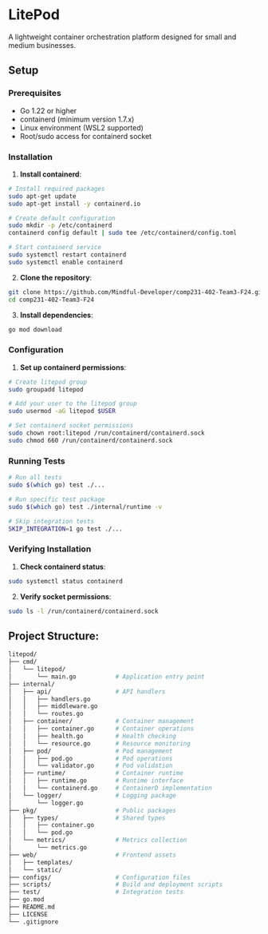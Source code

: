 # LitePod

A lightweight container orchestration platform designed for small and medium businesses.

## Setup

### Prerequisites

- Go 1.22 or higher
- containerd (minimum version 1.7.x)
- Linux environment (WSL2 supported)
- Root/sudo access for containerd socket

### Installation

1. **Install containerd**:
```bash
# Install required packages
sudo apt-get update
sudo apt-get install -y containerd.io

# Create default configuration
sudo mkdir -p /etc/containerd
containerd config default | sudo tee /etc/containerd/config.toml

# Start containerd service
sudo systemctl restart containerd
sudo systemctl enable containerd
```

2. **Clone the repository**:
```bash
git clone https://github.com/Mindful-Developer/comp231-402-Team3-F24.git
cd comp231-402-Team3-F24
```

3. **Install dependencies**:
```bash
go mod download
```

### Configuration

1. **Set up containerd permissions**:
```bash
# Create litepod group
sudo groupadd litepod

# Add your user to the litepod group
sudo usermod -aG litepod $USER

# Set containerd socket permissions
sudo chown root:litepod /run/containerd/containerd.sock
sudo chmod 660 /run/containerd/containerd.sock
```

### Running Tests

```bash
# Run all tests
sudo $(which go) test ./...

# Run specific test package
sudo $(which go) test ./internal/runtime -v

# Skip integration tests
SKIP_INTEGRATION=1 go test ./...
```

### Verifying Installation

1. **Check containerd status**:
```bash
sudo systemctl status containerd
```

2. **Verify socket permissions**:
```bash
sudo ls -l /run/containerd/containerd.sock
```

## Project Structure:
```bash
litepod/
├── cmd/
│   └── litepod/
│       └── main.go           # Application entry point
├── internal/
│   ├── api/                  # API handlers
│   │   ├── handlers.go
│   │   ├── middleware.go
│   │   └── routes.go
│   ├── container/            # Container management
│   │   ├── container.go      # Container operations
│   │   ├── health.go         # Health checking
│   │   └── resource.go       # Resource monitoring
│   ├── pod/                  # Pod management
│   │   ├── pod.go            # Pod operations
│   │   └── validator.go      # Pod validation
│   ├── runtime/              # Container runtime
│   │   ├── runtime.go        # Runtime interface
│   │   └── containerd.go     # ContainerD implementation
│   └── logger/               # Logging package
│       └── logger.go
├── pkg/                      # Public packages
│   ├── types/                # Shared types
│   │   ├── container.go
│   │   └── pod.go
│   └── metrics/              # Metrics collection
│       └── metrics.go
├── web/                      # Frontend assets
│   ├── templates/
│   └── static/
├── configs/                  # Configuration files
├── scripts/                  # Build and deployment scripts
├── test/                     # Integration tests
├── go.mod
├── README.md
├── LICENSE
└── .gitignore
```